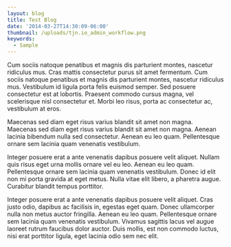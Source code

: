 ```yaml
---
layout: blog
title: Test Blog
date: '2014-03-27T14:30:09-06:00'
thumbnail: /uploads/tjn.io_admin_workflow.png
keywords:
  - Sample
---
```


Cum sociis natoque penatibus et magnis dis parturient montes, nascetur ridiculus mus. Cras mattis consectetur purus sit amet fermentum. Cum sociis natoque penatibus et magnis dis parturient montes, nascetur ridiculus mus. Vestibulum id ligula porta felis euismod semper. Sed posuere consectetur est at lobortis. Praesent commodo cursus magna, vel scelerisque nisl consectetur et. Morbi leo risus, porta ac consectetur ac, vestibulum at eros.

Maecenas sed diam eget risus varius blandit sit amet non magna. Maecenas sed diam eget risus varius blandit sit amet non magna. Aenean lacinia bibendum nulla sed consectetur. Aenean eu leo quam. Pellentesque ornare sem lacinia quam venenatis vestibulum.

Integer posuere erat a ante venenatis dapibus posuere velit aliquet. Nullam quis risus eget urna mollis ornare vel eu leo. Aenean eu leo quam. Pellentesque ornare sem lacinia quam venenatis vestibulum. Donec id elit non mi porta gravida at eget metus. Nulla vitae elit libero, a pharetra augue. Curabitur blandit tempus porttitor.

Integer posuere erat a ante venenatis dapibus posuere velit aliquet. Cras justo odio, dapibus ac facilisis in, egestas eget quam. Donec ullamcorper nulla non metus auctor fringilla. Aenean eu leo quam. Pellentesque ornare sem lacinia quam venenatis vestibulum. Vivamus sagittis lacus vel augue laoreet rutrum faucibus dolor auctor. Duis mollis, est non commodo luctus, nisi erat porttitor ligula, eget lacinia odio sem nec elit.